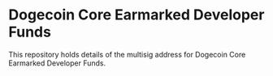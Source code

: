 # Dogecoin Core Earmarked Developer Funds

This repository holds details of the multisig address for Dogecoin Core Earmarked Developer Funds.
